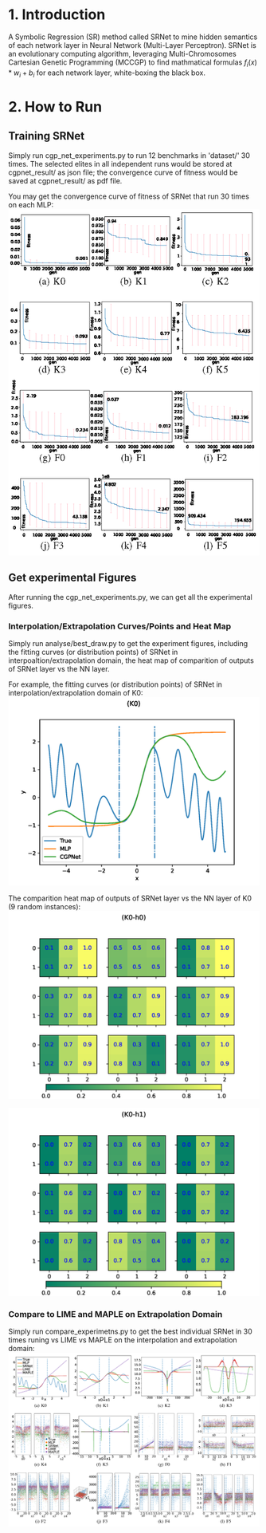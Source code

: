 # 1. Introduction
A Symbolic Regression (SR) method called SRNet to mine hidden semantics of each network layer in Neural Network 
(Multi-Layer Perceptron). SRNet is an evolutionary computing algorithm, leveraging Multi-Chromosomes Cartesian Genetic 
Programming (MCCGP) to find mathmatical formulas $f_i(x)*w_i+b_i$ for each network layer, white-boxing the black box.
# 2. How to Run
## Training SRNet 
Simply run cgp_net_experiments.py to run 12 benchmarks in 'dataset/' 30 times. The selected elites in all independent
runs would be stored at cgpnet_result/ as json file; the convergence curve of fitness would be saved at
cgpnet_result/ as pdf file.

You may get the convergence curve of fitness of SRNet that run 30 times on each MLP:
![The convergence curve of fitness](https://github.com/LuoYuanzhen/SRNet/blob/master/IMG/trend_result.png)
## Get experimental Figures
After running the cgp_net_experiments.py, we can get all the experimental figures. 
### Interpolation/Extrapolation Curves/Points and Heat Map
Simply run analyse/best_draw.py to get the experiment figures, including the fitting curves (or distribution points)
of SRNet in interpoaltion/extrapolation domain, the heat map of comparition of outputs of SRNet layer vs the NN layer.

For example, the fitting curves (or distribution points) of SRNet in interpolation/extrapolation domain of K0:
![The fitting curves of SRNet in extrapolation domain of K0](https://github.com/LuoYuanzhen/SRNet/blob/master/IMG/kkk0_curves_elite%5B0%5D.png)

The comparition heat map of outputs of SRNet layer vs the NN layer of K0 (9 random instances):
![The comparition heat map of outputs of SRNet layer vs the NN layer of K0](https://github.com/LuoYuanzhen/SRNet/blob/master/IMG/kkk0_elite%5B0%5D_0.png)

![The comparition heat map of outputs of SRNet layer vs the NN layer of K0](https://github.com/LuoYuanzhen/SRNet/blob/master/IMG/kkk0_elite%5B0%5D_1.png)

### Compare to LIME and MAPLE on Extrapolation Domain
Simply run compare_experimetns.py to get the best individual SRNet in 30 times runing vs LIME vs MAPLE on the interpolation
and extrapolation domain:
![SRNet vs LIME vs MAPLE in extrapolation domain](https://github.com/LuoYuanzhen/SRNet/blob/master/IMG/extrapolation.png)
